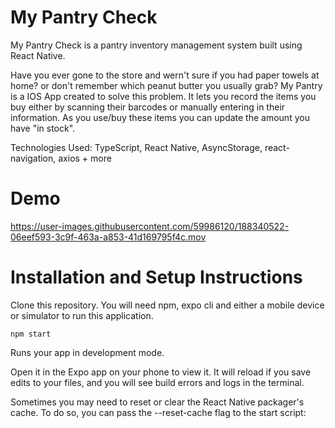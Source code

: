 # My Pantry Check

My Pantry Check is a pantry inventory management system built using React Native.

Have you ever gone to the store and wern't sure if you had paper towels at home? or don't remember which peanut butter you usually grab? My Pantry is a
IOS App created to solve this problem. It lets you record the items you buy either by scanning their barcodes or manually entering in their information. As you 
use/buy these items you can update the amount you have "in stock".

Technologies Used: TypeScript, React Native, AsyncStorage, react-navigation, axios + more


# Demo


https://user-images.githubusercontent.com/59986120/188340522-06eef593-3c9f-463a-a853-41d169795f4c.mov



# Installation and Setup Instructions

Clone this repository. You will need npm, expo cli and either a mobile device or simulator to run this application.

```
npm start
```

Runs your app in development mode.

Open it in the Expo app on your phone to view it. It will reload if you save edits to your files, and you will see build errors and logs in the terminal.

Sometimes you may need to reset or clear the React Native packager's cache. To do so, you can pass the --reset-cache flag to the start script:
